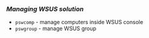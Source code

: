 ### ***Managing WSUS solution***
- `pswcomp` - manage computers inside WSUS console
- `pswgroup` - manage WSUS group
